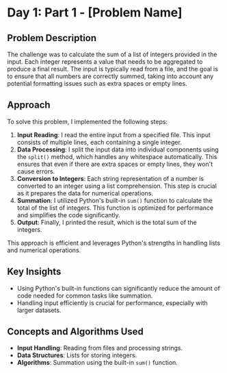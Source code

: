 # Day 1: Part 1 - [Problem Name]

## Problem Description
The challenge was to calculate the sum of a list of integers provided in the input. Each integer represents a value that needs to be aggregated to produce a final result. The input is typically read from a file, and the goal is to ensure that all numbers are correctly summed, taking into account any potential formatting issues such as extra spaces or empty lines.

## Approach
To solve this problem, I implemented the following steps:
1. **Input Reading**: I read the entire input from a specified file. This input consists of multiple lines, each containing a single integer.
2. **Data Processing**: I split the input data into individual components using the `split()` method, which handles any whitespace automatically. This ensures that even if there are extra spaces or empty lines, they won't cause errors.
3. **Conversion to Integers**: Each string representation of a number is converted to an integer using a list comprehension. This step is crucial as it prepares the data for numerical operations.
4. **Summation**: I utilized Python's built-in `sum()` function to calculate the total of the list of integers. This function is optimized for performance and simplifies the code significantly.
5. **Output**: Finally, I printed the result, which is the total sum of the integers.

This approach is efficient and leverages Python's strengths in handling lists and numerical operations.

## Key Insights
- Using Python's built-in functions can significantly reduce the amount of code needed for common tasks like summation.
- Handling input efficiently is crucial for performance, especially with larger datasets.

## Concepts and Algorithms Used
- **Input Handling**: Reading from files and processing strings.
- **Data Structures**: Lists for storing integers.
- **Algorithms**: Summation using the built-in `sum()` function.